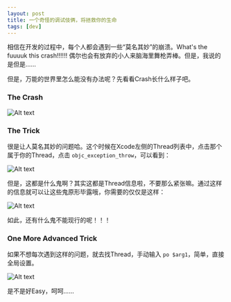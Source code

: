 ```yaml
---
layout: post
title: 一个奇怪的调试伎俩，将拯救你的生命
tags: [dev]
--- 
```


相信在开发的过程中，每个人都会遇到一些“莫名其妙”的崩溃。What's the fuuuuk this crash!!!!!!  偶尔也会有放弃的小人来脑海里舞枪弄棒。但是，我说的是但是……

但是，万能的世界里怎么能没有办法呢？先看看Crash长什么样子吧。

### The Crash

![Alt text](/post_asserts/1436340977796.png)

### The Trick

很是让人莫名其妙的问题哈。这个时候在Xcode左侧的Thread列表中，点击那个属于你的Thread，点击 `objc_exception_throw`，可以看到：
 
![Alt text](/post_asserts/1436341092716.png)

但是，这都是什么鬼啊？其实这都是Thread信息啦，不要那么紧张嘛。通过这样的信息就可以让这些鬼原形毕露哦，你需要的仅仅是这样：

![Alt text](/post_asserts/1436341179778.png)


如此，还有什么鬼不能现行的呢！！！


### One More Advanced Trick

如果不想每次遇到这样的问题，就去找Thread，手动输入 `po $arg1`，简单，直接全局设置。

![Alt text](/post_asserts/1436341273040.png)


是不是好Easy，呵呵……